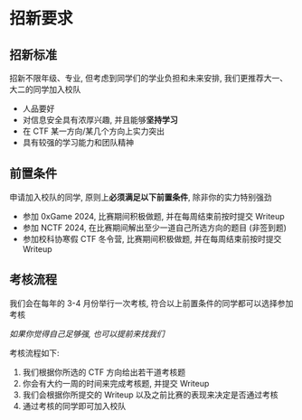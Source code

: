 # 招新要求

## 招新标准

招新不限年级、专业, 但考虑到同学们的学业负担和未来安排, 我们更推荐大一、大二的同学加入校队

- 人品要好
- 对信息安全具有浓厚兴趣, 并且能够**坚持学习**
- 在 CTF 某一方向/某几个方向上实力突出
- 具有较强的学习能力和团队精神

## 前置条件

申请加入校队的同学, 原则上**必须满足以下前置条件**, 除非你的实力特别强劲

- 参加 0xGame 2024, 比赛期间积极做题, 并在每周结束前按时提交 Writeup
- 参加 NCTF 2024, 在比赛期间解出至少一道自己所选方向的题目 (非签到题)
- 参加校科协寒假 CTF 冬令营, 比赛期间积极做题, 并在每周结束前按时提交 Writeup

## 考核流程

我们会在每年的 3-4 月份举行一次考核, 符合以上前置条件的同学都可以选择参加考核

*如果你觉得自己足够强, 也可以提前来找我们*

考核流程如下:

1. 我们根据你所选的 CTF 方向给出若干道考核题
2. 你会有大约一周的时间来完成考核题, 并提交 Writeup
3. 我们会根据你所提交的 Writeup 以及之前比赛的表现来决定是否通过考核
4. 通过考核的同学即可加入校队